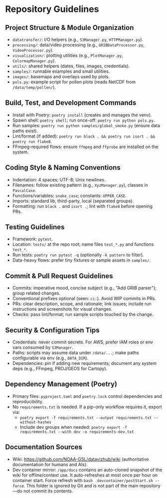 # Repository Guidelines

## Project Structure & Module Organization
- `datatransfer/`: I/O helpers (e.g., `S3Manager.py`, `HTTPManager.py`).
- `processing/`: data/video processing (e.g., `GRIBDataProcessor.py`, `VideoProcessor.py`).
- `visualization/`: plotting utilities (e.g., `PlotManager.py`, `ColormapManager.py`).
- `utils/`: shared helpers (dates, files, images, credentials).
- `samples/`: runnable examples and small utilities.
- `images/`: basemaps and overlays used by plots.
- `pols.py`: example script for pollen plots (reads NetCDF from `/data/temp/pollen/`).

## Build, Test, and Development Commands
- Install with Poetry: `poetry install` (creates and manages the venv).
- Spawn shell: `poetry shell`; run once-off: `poetry run python pols.py`.
- Run samples: `poetry run python samples/global_smoke.py` (ensure data paths exist).
- Lint/format (if added): `poetry run black . && poetry run isort . && poetry run flake8`.
- FFmpeg-required flows: ensure `ffmpeg` and `ffprobe` are installed on the system.

## Coding Style & Naming Conventions
- Indentation: 4 spaces; UTF-8; Unix newlines.
- Filenames: follow existing pattern (e.g., `XyzManager.py`), classes in `PascalCase`.
- Functions/variables: `snake_case`; constants: `UPPER_CASE`.
- Imports: standard lib, third-party, local (separated groups).
- Formatting: run `black .` and `isort .`; lint with `flake8` before opening PRs.

## Testing Guidelines
- Framework: `pytest`.
- Location: `tests/` at the repo root; name files `test_*.py` and functions `test_*`.
- Run tests: `poetry run pytest -q` (optionally `-k pattern` to filter).
- Data-heavy flows: prefer tiny fixtures or sample assets in `samples/`.

## Commit & Pull Request Guidelines
- Commits: imperative mood, concise subject (e.g., "Add GRIB parser"); group related changes.
- Conventional prefixes optional (seen: `ci:`). Avoid WIP commits in PRs.
- PRs: clear description, scope, and rationale; link issues; include run instructions and screenshots for visual changes.
- Checks: pass lint/format; run sample scripts touched by the change.

## Security & Configuration Tips
- Credentials: never commit secrets. For AWS, prefer IAM roles or env vars consumed by `S3Manager`.
- Paths: scripts may assume data under `/data/...`; make paths configurable via env (e.g., `DATA_DIR`).
- Dependencies: pin if adding new requirements; document any system deps (e.g., FFmpeg, PROJ/GEOS for Cartopy).

## Dependency Management (Poetry)
- Primary files: `pyproject.toml` and `poetry.lock` control dependencies and reproducibility.
- No `requirements.txt` is needed. If a pip-only workflow requires it, export via:
  - `poetry export -f requirements.txt --output requirements.txt --without-hashes`
  - Include dev groups when needed: `poetry export -f requirements.txt --with dev -o requirements-dev.txt`

## Documentation Sources
- Wiki: https://github.com/NOAA-GSL/datavizhub/wiki (authoritative documentation for humans and AIs).
- Dev container mirror: `/app/docs` contains an auto-cloned snapshot of the wiki for offline/context use. It auto-refreshes at most once per hour on container start. Force refresh with `bash .devcontainer/postStart.sh --force`. This folder is ignored by Git and is not part of the main repository—do not commit its contents.
